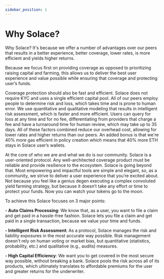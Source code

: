 ```yaml
---
sidebar_position: 1
---
```


# Why Solace?

Why Solace? It's because we offer a number of advantages over our peers that results in a better experience, better coverage, lower rates, is more efficient and yields higher returns. 

Because we focus first on providing coverage as opposed to prioritizing raising capital and farming, this allows us to deliver the best user experience and value possible while ensuring that coverage and protecting user’s funds. 

Coverage protection should also be fast and efficient. Solace does not require KYC and uses a single efficient capital pool. All of our peers employ people to determine risk and loss, which takes time and is prone to human error. We use quantitative and qualitative modeling that results in intelligent risk assessment, which is faster and more efficient. Users can query for loss at any time and for no fee, differentiating from providers that charge a fee and have a turnaround time for human review, which may take up to 35 days. All of these factors combined reduce our overhead cost, allowing for lower rates and higher returns than our peers. An added bonus is that we're 40% more gas efficient in policy creation which means that 40% more ETH stays in Solace user’s wallets.

At the core of who we are and what we do is our community. Solace is a user-oriented protocol. Any well-architected coverage product must be reliable and provide resilience to the ecosystem. Solace is going beyond that. Most empowering and impactful tools are simple and elegant, so, as a community, we strive to deliver a user experience that you’re excited about. Not because you feel like a genius degen executing a complex convoluted yield farming strategy, but because it doesn’t take any effort or time to protect your funds. Now you can watch your tokens go to the moon.

To achieve this Solace focuses on 3 major points: 

**- Auto Claims Processing**: We know that, as a user, you want to file a claim and get paid in a hassle-free fashion. Solace lets you file a claim and get paid in a single transaction, because we value your time and funds.

**- Intelligent Risk Assessment**: As a protocol, Solace manages the risk and liability exposures in the most accurate way possible. Risk management doesn't rely on human voting or market bias, but quantitative (statistics, probability, etc.) and qualitative (e.g., audits) measures.

**- High Capital Efficiency**: We want you to get covered in the most secure way possible, without breaking a bank. Solace pools the risk across all of its products, which ultimately translates to affordable premiums for the user and greater returns for the underwriter.